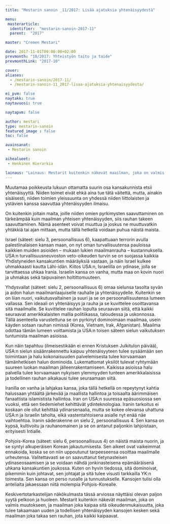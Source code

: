 ```yaml
---
title: "Mestarin sanoin _11/2017: Lisää ajatuksia yhtenäisyydestä"

menu:
 masterarticle:
  identifier:  "mestarin-sanoin-2017-11"
  parent:  "2017"

master: "Cremen Mestari"

date: 2017-11-01T00:00:00+02:00
prevmonth: "10/2017: Yhteistyön taito ja taide"
prevmonthLink: "2017-10"

cover:
aliases:
  - /mestarin-sanoin/2017-11/
  - /mestarin-sanoin-11_2017-lisaa-ajatuksia-yhtenaisyydesta/

ei_pvm: false
naytakk: true
naytavuosi: true

naytapvm: false

author: mestari
type: mestarin-sanoin
featured_image : false
toc: false

avainsanat:
 - Mestarin sanoin

aihealueet:
 - Henkinen Hierarkia

lainaus: "Lainaus: Mestarit kuitenkin näkevät maailman, joka on valmis muutokseen, ja maailman joka kaipaa sitä oikeudenmukaisuutta, joka tulee takaamaan uuden ja todellisen yhtenäisyyden kansojen kesken sekä maailman joka takaa sen rauhan, jota kaikki kaipaavat."
---
```

<p>Muutamaa poikkeusta lukuun ottamatta suurin osa kansakunnista etsii yhtenäisyyttä. Niiden toimet eivät ehkä aina tue tätä väitettä, mutta, ainakin sisäisesti, niiden toimien yleissuunta on yhdessä niiden liittolaisten ja ystävien kanssa saavuttaa yhtenäisyyden ilmaisu.</p>
<p>On kuitenkin joitain maita, joille niiden omien pyrkimysten saavuttaminen on tärkeämpää kuin maailman yhteisen yhtenäisyyden, siis rauhan takeen saavuttaminen. Nämä asenteet voivat muuttua ja joskus ne muuttuvatkin yhtäkkiä tai ajan mittaan, mutta tällä hetkellä voidaan puhua näistä maista.</p>
<p>Israel (säteet: sielu 3, persoonallisuus 6), kaapattuaan terrorin avulla palestiinalaisen kansan maan, on nyt oman turvallisuutensa pauloissa kaikkien muiden asioiden – mukaan lukien maailmanrauha – kustannuksella. USA:n turvallisuusneuvoston veto-oikeuden turvin se on suojassa kaikkia Yhdistyneiden kansakuntien määräyksiä vastaan, ja näin Israel kulkee uhmakkaasti kautta Lähi-idän. Kiitos USA:n, Israelilla on ydinase, jolla se tarvittaessa uhkaa Irania. Israelin kansa on vanha, mutta maa on kovin nuori ja uhmakas sekä taipuvainen holtittomuuteen.</p>
<p>Yhdysvallat (säteet: sielu 2, persoonallisuus 6) omaa sielunsa tasolta syvän ja aidon halun maailmanlaajuiselle rauhalle ja yhtenäisyydelle. Kuitenkin se on liian nuori, vaikutusvaltainen ja suuri ja se on persoonallisuutensa lumeen vallassa. Sen ideaali on yhtenäisyys ja rauha ja se kuvittelee osoittavansa sitä maailmalle. Se kuvittelee rauhan lopulta seuraavan siitä, että kaikki seuraavat amerikkalaisten mallia politiikassa, taloudessa ja uskonnossa. Tällä asenteella varustettuna se on pyrkinyt dominoimaan maailmaa, usein käyden sotaan rauhan nimissä (Korea, Vietnam, Irak, Afganistan). Maailma odottaa tämän lumeen voittamista ja USA:n toisen säteen sielun vaikutuksen tuntumista maailman asioissa.</p>
<p>Kun näin tapahtuu (ilmeisestikään ei ennen Kristuksen Julkitulon päivää), USA:n sielun sisäänrakennettu kaipuu yhtenäisyyteen tulee sysäämään sen toimintaan ja halu kokonaisuuden palvelemisesta tulee korvaamaan tämänhetkisen halun dominoida. Lukemattomat yksilöt tulevat ryhtymään suureen luokan maailman jälleenrakentamiseen. Kaikissa asioissa halu palvella tulee korvaamaan nykyisen ylemmyyden tunteen amerikkalaisissa ja todellinen rauhan aikakausi tulee seuraamaan siitä.</p>
<p>Iranilla on vanha ja lahjakas kansa, joka tällä hetkellä on repeytynyt kahtia halussaan yhtäältä järkevää ja maallista hallintoa ja toisaalta äärimmäisen fanaattista islamistista hallintoa. Iran on USA:n suuressa epäsuosiossa sen vuoksi, että sen tiedemiehet kehittävät ydinteknologiaa. Iranin tarkoitus ei koskaan ole ollut kehittää ydinarsenaalia, mutta se kokee olevansa uhattuna USA:n ja Israelin taholta, eikä vastentahtoisena asialle nyt enää näe vaihtoehtoa. Iranin säderakenne on sielu 2, persoonallisuus 4. Sen kansa on kypsä, kultivoitu ja rauhanomainen ja se on antanut paljonkin lahjoistaan, erityisesti Intialle.</p>
<p>Pohjois-Korea (säteet: sielu 6, persoonallisuus 4) on näistä maista nuorin, ja se syntyi alkuperäisen Korean jakautumisesta. Sen aikeet ovat vaikeimmat ennakoida, koska se on niin uppoutunut tarpeeseensa osoittaa maailmalle urheutensa. Valitettavasti se on saavuttanut tietynasteisen ydinaseosaamisen ja se voidaan nähdä jonkinasteisena epämääräisenä uhkana kansakuntien joukossa. Kuten on hyvin tiedossa, sitä dominoivat, pikemmin kuin johtavat, sen johtajat ja sitä tulee visusti tarkkailla YK:n toimesta. Sen kansa on perso ruoalle ja tunnustukselle. Kansojen tulisi olla anteliaita jakaessaan niitä molempia Pohjois-Korealle.</p>
<p>Keskivertotarkastelijan näkökulmasta tässä arviossa näyttäisi olevan paljon syytä pelkoon ja huoleen. Mestarit kuitenkin näkevät maailman, joka on valmis muutokseen, ja maailman joka kaipaa sitä oikeudenmukaisuutta, joka tulee takaamaan uuden ja todellisen yhtenäisyyden kansojen kesken sekä maailman joka takaa sen rauhan, jota kaikki kaipaavat.</p>